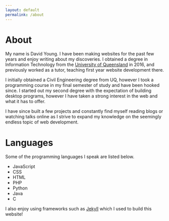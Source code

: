 ```yaml
---
layout: default
permalink: /about
---
```

# About
My name is David Young. I have been making websites for the past few years and enjoy writing about my discoveries. I obtained a degree in Information Technology from the [University of Queensland](http://uq.edu.au) in 2016, and previously worked as a tutor, teaching first year website development there.

I initially obtained a Civil Engineering degree from UQ, however I took a programming course in my final semester of study and have been hooked since. I started out my second degree with the expectation of building desktop programs, however I have taken a strong interest in the web and what it has to offer.

I have since built a few projects and constantly find myself reading blogs or watching talks online as I strive to expand my knowledge on the seemingly endless topic of web development.

# Languages
Some of the programming languages I speak are listed below.
* JavaScript
* CSS
* HTML
* PHP
* Python
* Java
* C

I also enjoy using frameworks such as [Jekyll](https://jekyllrb.com/) which I used to build this website!
